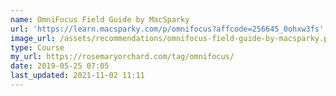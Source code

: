 ```yaml
---
name: OmniFocus Field Guide by MacSparky
url: 'https://learn.macsparky.com/p/omnifocus?affcode=256645_0ohxw3fs'
image_url: /assets/recommendations/omnifocus-field-guide-by-macsparky.png
type: Course
my_url: https://rosemaryorchard.com/tag/omnifocus/
date: 2019-05-25 07:05
last_updated: 2021-11-02 11:11
---
```

